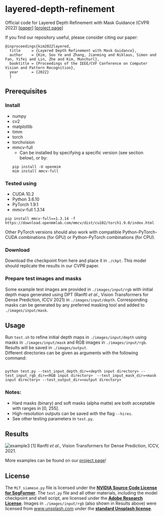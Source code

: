 # layered-depth-refinement

Official code for Layered Depth Refinement with Mask Guidance (CVPR 2022)
[[paper]](https://arxiv.org/abs/2206.03048) [[project page]](https://sooyekim.github.io/MaskDepth/)

If you find our repository useful, please consider citing our paper:
```
@inproceedings{kim2022layered,
  title     = {Layered Depth Refinement with Mask Guidance},
  author    = {Kim, Soo Ye and Zhang, Jianming and Niklaus, Simon and Fan, Yifei and Lin, Zhe and Kim, Munchurl},
  booktitle = {Proceedings of the IEEE/CVF Conference on Computer Vision and Pattern Recognition},
  year      = {2022}
  }
```
## Prerequisites
### Install
* numpy
* cv2
* matplotlib
* timm
* torch
* torchvision
* mmcv-full
    * Can be installed by specifying a specific version (see section below), or by:  
    ```
    pip install -U openmim
    mim install mmcv-full
    ```

### Tested using
* CUDA 10.2
* Python 3.6.10
* PyTorch 1.9.1
* mmcv-full 1.3.14
```
pip install mmcv-full==1.3.14 -f https://download.openmmlab.com/mmcv/dist/cu102/torch1.9.0/index.html
```
Other PyTorch versions should also work with compatible Python-PyTorch-CUDA combinations (for GPU) or Python-PyTorch combinations (for CPU).

### Download
Download the checkpoint from here and place it in `./ckpt`. This model should replicate the results in our CVPR paper.

### Prepare test images and masks
Some example test images are provided in `./images/input/rgb` with initial depth maps generated using DPT (Ranftl _et al_., Vision Transformers for Dense Prediction, ICCV 2021) in `./images/input/depth`. Corresponding masks can be generated by any preferred masking tool and added to `./images/input/mask`.

## Usage
Run `test.sh` to refine initial depth maps in `./images/input/depth` using masks in `./images/input/mask` and RGB images in `./images/input/rgb`. Results will be saved in `./images/output`.  
Different directories can be given as arguments with the following command:
```

python test.py --test_input_depth_dir=<depth input directory> --test_input_rgb_dir=<RGB input directory>  --test_input_mask_dir=<mask input directory> --test_output_dir=<output directory>
```

### Notes:
* Hard masks (binary) and soft masks (alpha matte) are both acceptable with ranges in [0, 255].
* High-resolution outputs can be saved with the flag `--hires`.
* See other testing parameters in `test.py`.

## Results
![example3](https://git.corp.adobe.com/storage/user/42041/files/815d944f-f379-4fb9-8747-b69bcbe3e00d)
[1] Ranftl _et al_., Vision Transformers for Dense Prediction, ICCV, 2021.

More examples can be found on our [project page](https://sooyekim.github.io/MaskDepth/)!

## License
The `MiT_siamese.py` file is licensed under the [**NVIDIA Source Code License for SegFormer**](https://git.corp.adobe.com/sooyek/layered-depth-refinement/blob/main/LICENSE.md#nvidia-source-code-license-for-segformer). The `test.py` file and all other materials, including the model checkpoint and shell script, are licensed under the [**Adobe Research License**](https://git.corp.adobe.com/sooyek/layered-depth-refinement/blob/main/LICENSE.md#adobe-research-license). Images in `./images/input/rgb` (also shown in Results above) were licensed from www.unsplash.com under the [**standard Unsplash license**](https://unsplash.com/license).
